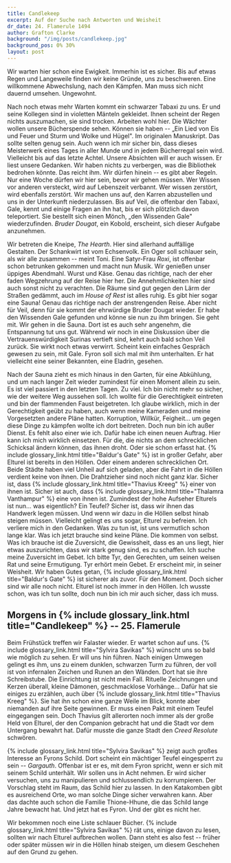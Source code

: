 ```yaml
---
title: Candlekeep
excerpt: Auf der Suche nach Antworten und Weisheit
dr_date: 24. Flamerule 1494
author: Grafton Clarke
background: "/img/posts/candlekeep.jpg"
background_pos: 0% 30%
layout: post
---
```


Wir warten hier schon eine Ewigkeit. Immerhin ist es sicher. Bis auf etwas
Regen und Langeweile finden wir keine Gründe, uns zu beschweren. Eine
willkommene Abwechslung, nach den Kämpfen. Man muss sich nicht dauernd
umsehen. Ungewohnt.

Nach noch etwas mehr Warten kommt ein schwarzer Tabaxi zu uns. Er und seine
Kollegen sind in violetten Mänteln gekleidet. Ihnen scheint der Regen nichts
auszumachen, sie sind trocken. Arbeiten wohl hier. Die Wächter wollen unsere
Bücherspende sehen. Können sie haben -- „Ein Lied von Eis und Feuer und Sturm
und Wolke und Hügel". Im originalen Manuskript. Das sollte selten genug sein.
Auch wenn ich mir sicher bin, dass dieses Meisterwerk eines Tages in aller
Munde und in jedem Bücherregal sein wird. Vielleicht bis auf das letzte
Achtel. Unsere Absichten will er auch wissen. Er liest unsere Gedanken. Wir
haben nichts zu verbergen, was die Bibliothek bedrohen könnte. Das reicht ihm.
Wir dürfen hinein -- es gibt aber Regeln. Nur eine Woche dürfen wir hier sein,
bevor wir gehen müssen. Wer Wissen vor anderen versteckt, wird auf Lebenszeit
verbannt. Wer wissen zerstört, wird ebenfalls zerstört. Wir machen uns auf,
den Karren abzustellen und uns in der Unterkunft niederzulassen. Bis auf Veil,
die offenbar den Tabaxi, Gale, kennt und einige Fragen an ihn hat, bis er sich
plötzlich davon teleportiert. Sie bestellt sich einen Mönch, „den Wissenden
Gale" wiederzufinden. *Bruder Dougat*, ein Kobold, erscheint, sich dieser
Aufgabe anzunehmen.

Wir betreten die Kneipe, *The Hearth*. Hier sind allerhand auffällige
Gestalten. Der Schankwirt ist vom Echsenvolk. Ein Oger soll schlauer
sein, als wir alle zusammen -- meint Toni. Eine Satyr-Frau *Roxi*, ist
offenbar schon betrunken gekommen und macht nun Musik. Wir genießen
unser üppiges Abendmahl. Wurst und Käse. Genau das richtige, nach der
eher faden Wegzehrung auf der Reise hier her. Die Annehmlichkeiten hier
sind auch sonst nicht zu verachten. Die Räume sind gut gegen den Lärm
der Straßen gedämmt, auch im *House of Rest* ist alles ruhig. Es gibt
hier sogar eine Sauna! Genau das richtige nach der anstrengenden Reise.
Aber nicht für Veil, denn für sie kommt der ehrwürdige Bruder Dougat
wieder. Er habe den Wissenden Gale gefunden und könne sie nun zu ihm
bringen. Sie geht mit. Wir gehen in die Sauna. Dort ist es auch sehr
angenehm, die Entspannung tut uns gut. Während wir noch in eine
Diskussion über die Vertrauenswürdigkeit Surinas vertieft sind, kehrt
auch bald schon Veil zurück. Sie wirkt noch etwas verwirrt. Scheint kein
einfaches Gespräch gewesen zu sein, mit Gale. Fyron soll sich mal mit
ihm unterhalten. Er hat vielleicht eine seiner Bekannten, eine Eladrin,
gesehen.

Nach der Sauna zieht es mich hinaus in den Garten, für eine Abkühlung, und um
nach langer Zeit wieder zumindest für einen Moment allein zu sein. Es ist viel
passiert in den letzten Tagen. Zu viel. Ich bin nicht mehr so sicher, wie der
weitere Weg aussehen soll. Ich wollte für die Gerechtigkeit eintreten und bin
der flammenden Faust beigetreten. Ich glaube wirklich, mich in der
Gerechtigkeit geübt zu haben, auch wenn meine Kameraden und meine Vorgesetzten
andere Pläne hatten. Korruption, Willkür, Feigheit... um gegen diese Dinge zu
kämpfen wollte ich dort beitreten. Doch nun bin ich außer Dienst. Es fehlt
also einer wie ich. Dafür habe ich einen neuen Auftrag. Hier kann ich mich
wirklich einsetzen. Für die, die nichts an dem schrecklichen Schicksal ändern
können, das ihnen droht. Oder sie schon erfasst hat. {% include glossary_link.html title="Baldur's Gate" %} ist in
großer Gefahr, aber Elturel ist bereits in den Höllen. Oder einem anderen
schrecklichen Ort. Beide Städte haben viel Unheil auf sich geladen, aber die
Fahrt in die Höllen verdient keine von ihnen. Die Drahtzieher sind noch nicht
ganz klar. Sicher ist, dass {% include glossary_link.html title="Thavius Kreeg" %} einer von ihnen ist. Sicher ist
auch, dass {% include glossary_link.html title="Thalamra Vanthampur" %} eine von ihnen ist. Zumindest der hohe Aufseher
Elturels ist nun... was eigentlich? Ein Teufel? Sicher ist, dass wir ihnen das
Handwerk legen müssen. Und wenn wir dazu in die Höllen selbst hinab steigen
müssen. Vielleicht gelingt es uns sogar, Elturel zu befreien. Ich verliere
mich in den Gedanken. Was zu tun ist, ist uns vermutlich schon lange klar. Was
ich jetzt brauche sind keine Pläne. Die kommen von selbst. Was ich brauche ist
die Zuversicht, die Gewissheit, dass es an uns liegt, hier etwas auszurichten,
dass wir stark genug sind, es zu schaffen. Ich suche meine Zuversicht im
Gebet. Ich bitte Tyr, den Gerechten, um seinen weisen Rat und seine
Ermutigung. Tyr erhört mein Gebet. Er erscheint mir, in seiner Weisheit. Wir
haben Gutes getan, {% include glossary_link.html title="Baldur's Gate" %} ist sicherer als zuvor. Für den Moment. Doch
sicher sind wir alle noch nicht. Elturel ist noch immer in den Höllen. Ich
wusste schon, was ich tun sollte, doch nun bin ich mir auch sicher, dass ich
muss.

## Morgens in {% include glossary_link.html title="Candlekeep" %} -- 25. Flamerule

Beim Frühstück treffen wir Falaster wieder. Er wartet schon auf uns.
{% include glossary_link.html title="Sylvira Savikas" %} wünscht uns so bald wie möglich zu sehen. Er will uns hin
führen. Nach einigen Umwegen gelingt es ihm, uns zu einem dunklen,
schwarzen Turm zu führen, der voll ist von infernalen Zeichen und Runen
an den Wänden. Dort hat sie ihre Schreibstube. Die Einrichtung ist nicht
mein Fall. Rituelle Zeichnungen und Kerzen überall, kleine Dämonen,
geschmacklose Vorhänge... Dafür hat sie einiges zu erzählen, auch über
{% include glossary_link.html title="Thavius Kreeg" %}. Sie hat ihn schon eine ganze Weile im Blick, konnte aber
niemanden auf ihre Seite gewinnen. Er muss einen Pakt mit einem Teufel
eingegangen sein. Doch Thavius gilt allerorten noch immer als der große
Held von Elturel, der den Companion gebracht hat und die Stadt vor dem
Untergang bewahrt hat. Dafür musste die ganze Stadt den *Creed Resolute*
schwören.

{% include glossary_link.html title="Sylvira Savikas" %} zeigt auch großes Interesse an Fyrons Schild. Dort scheint ein
mächtiger Teufel eingesperrt zu sein -- *Gargauth*. Offenbar ist er es,
mit dem Fyron spricht, wenn er sich mit seinem Schild unterhält. Wir
sollen uns in Acht nehmen. Er wird sicher versuchen, uns zu manipulieren
und schlussendlich zu korrumpieren. Der Vorschlag steht im Raum, das
Schild hier zu lassen. In den Katakomben gibt es ausreichend Orte, wo
man solche Dinge sicher verwahren kann. Aber das dachte auch schon die
Familie Thione-Hhune, die das Schild lange Jahre bewacht hat. Und jetzt hat es
Fyron. Und der gibt es nicht her.

Wir bekommen noch eine Liste schlauer Bücher. {% include glossary_link.html title="Sylvira Savikas" %} rät uns, einige
davon zu lesen, sollten wir nach Elturel aufbrechen wollen. Dann steht
es also fest -- früher oder später müssen wir in die Höllen hinab
steigen, um diesem Geschehen auf den Grund zu gehen.
